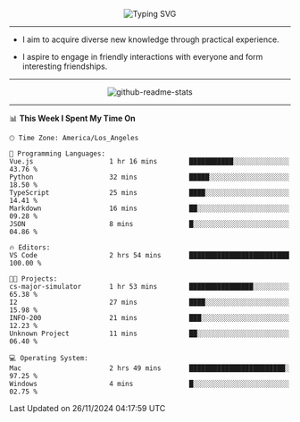 <p align="center">
  <img src="https://readme-typing-svg.demolab.com?font=Fira+Code&weight=500&size=32&duration=2500&pause=1600&center=true&vCenter=true&random=false&width=1024&height=64&lines=Hi+there+%F0%9F%91%8B;I'm+delighted+you+could+make+it+here+%F0%9F%8E%89;I'm+Harry%2C+a+college+student+still+finding+my+way" alt="Typing SVG" />
</p>


---


- I aim to acquire diverse new knowledge through practical experience.

- I aspire to engage in friendly interactions with everyone and form interesting friendships.


---


<p align="center">
  <img src="https://github-readme-stats.vercel.app/api?username=Harry-Jing&show_icons=true" alt="github-readme-stats"/>
</p>


---

<!--START_SECTION:waka-->
📊 **This Week I Spent My Time On** 

```text
🕑︎ Time Zone: America/Los_Angeles

💬 Programming Languages: 
Vue.js                   1 hr 16 mins        ███████████░░░░░░░░░░░░░░   43.76 % 
Python                   32 mins             █████░░░░░░░░░░░░░░░░░░░░   18.50 % 
TypeScript               25 mins             ████░░░░░░░░░░░░░░░░░░░░░   14.41 % 
Markdown                 16 mins             ██░░░░░░░░░░░░░░░░░░░░░░░   09.28 % 
JSON                     8 mins              █░░░░░░░░░░░░░░░░░░░░░░░░   04.86 % 

🔥 Editors: 
VS Code                  2 hrs 54 mins       █████████████████████████   100.00 % 

🐱‍💻 Projects: 
cs-major-simulator       1 hr 53 mins        ████████████████░░░░░░░░░   65.38 % 
I2                       27 mins             ████░░░░░░░░░░░░░░░░░░░░░   15.98 % 
INFO-200                 21 mins             ███░░░░░░░░░░░░░░░░░░░░░░   12.23 % 
Unknown Project          11 mins             ██░░░░░░░░░░░░░░░░░░░░░░░   06.40 % 

💻 Operating System: 
Mac                      2 hrs 49 mins       ████████████████████████░   97.25 % 
Windows                  4 mins              █░░░░░░░░░░░░░░░░░░░░░░░░   02.75 % 
```


 Last Updated on 26/11/2024 04:17:59 UTC
<!--END_SECTION:waka-->
